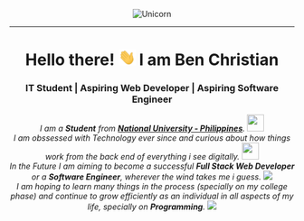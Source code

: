 <p align="center">
  <img height="250" alt="Unicorn" src="https://user-images.githubusercontent.com/101437225/205792244-ab97d139-7cd4-4512-948f-a55c6529214b.gif" />
</p>

<hr>
<h1 align="center">Hello there! <img src="https://raw.githubusercontent.com/ABSphreak/ABSphreak/master/gifs/Hi.gif" width="30px"> I am Ben Christian</h1>
<h3 align="center">IT Student | Aspiring Web Developer | Aspiring Software Engineer </h3>

<p align="center">
  <em>
    I am a <b>Student</b> from <a href="https://national-u.edu.ph/"> <b>National University - Philippines</b></a>. <img src="https://cultofthepartyparrot.com/parrots/dabparrot.gif" width="30" height="30"/>
    <br>
    I am obssessed with Technology ever since and curious about how things work from the back end of everything i see digitally. <img src="https://cultofthepartyparrot.com/parrots/hd/dealwithitnowparrot.gif" width="30" height="30"/>
    <br>
    In the Future I am aiming to become a successful <b>Full Stack Web Developer</b> or a <b>Software Engineer</b>, wherever the wind takes me i guess. <img src="https://github.com/TheDudeThatCode/TheDudeThatCode/blob/master/Assets/Medal.gif" width="20px">
    <br>
    I am hoping to learn many things in the process (specially on my college phase) and continue to grow efficiently as an individual in all aspects of my life, specially on <b>Programming</b>. <img src="https://github.com/TheDudeThatCode/TheDudeThatCode/blob/master/Assets/Rocket.gif" width="18px">  
  </em>
</p>
